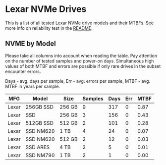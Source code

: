 Lexar NVMe Drives
=================

This is a list of all tested Lexar NVMe drive models and their MTBFs. See more
info on reliability test in the [README](https://github.com/bsdhw/SMART).

NVME by Model
------------

Please take all columns into account when reading the table. Pay attention on the
number of tested samples and power-on days. Simultaneous high values of both MTBF
and errors are possible if only rare drives in the subset encounter errors.

Days - avg. days per sample,
Err  - avg. errors per sample,
MTBF - avg. MTBF in years per sample.

| MFG       | Model              | Size   | Samples | Days  | Err   | MTBF |
|-----------|--------------------|--------|---------|-------|-------|------|
| Lexar     | 256GB SSD          | 256 GB | 9       | 317   | 0     | 0.87   |
| Lexar     | SSD                | 256 GB | 3       | 156   | 0     | 0.43   |
| Lexar     | 512GB SSD          | 512 GB | 2       | 101   | 0     | 0.28   |
| Lexar     | SSD NM620          | 1 TB   | 4       | 24    | 0     | 0.07   |
| Lexar     | SSD NM620          | 512 GB | 2       | 12    | 0     | 0.03   |
| Lexar     | SSD ARES           | 4 TB   | 2       | 5     | 0     | 0.01   |
| Lexar     | SSD NM790          | 1 TB   | 2       | 1     | 0     | 0.00   |
